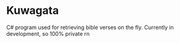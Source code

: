 # Kuwagata
C# program used for retrieving bible verses on the fly. Currently in development, so 100% private rn
